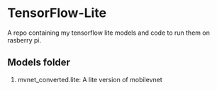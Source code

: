 # TensorFlow-Lite
A repo containing my tensorflow lite models and code to run them on rasberry pi. 

## Models folder
1. mvnet_converted.lite: A lite version of mobilevnet